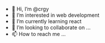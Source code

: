 - 👋 Hi, I’m @crgy
- 👀 I’m interested in web development
- 🌱 I’m currently learning react
- 💞️ I’m looking to collaborate on ...
- 📫 How to reach me ...

<!---
crgy/crgy is a ✨ special ✨ repository because its `README.md` (this file) appears on your GitHub profile.
You can click the Preview link to take a look at your changes.
--->
